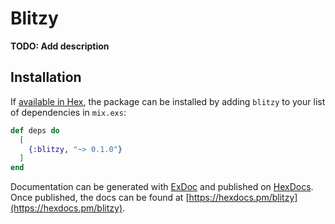 # Blitzy

**TODO: Add description**

## Installation

If [available in Hex](https://hex.pm/docs/publish), the package can be installed
by adding `blitzy` to your list of dependencies in `mix.exs`:

```elixir
def deps do
  [
    {:blitzy, "~> 0.1.0"}
  ]
end
```

Documentation can be generated with [ExDoc](https://github.com/elixir-lang/ex_doc)
and published on [HexDocs](https://hexdocs.pm). Once published, the docs can
be found at [https://hexdocs.pm/blitzy](https://hexdocs.pm/blitzy).

